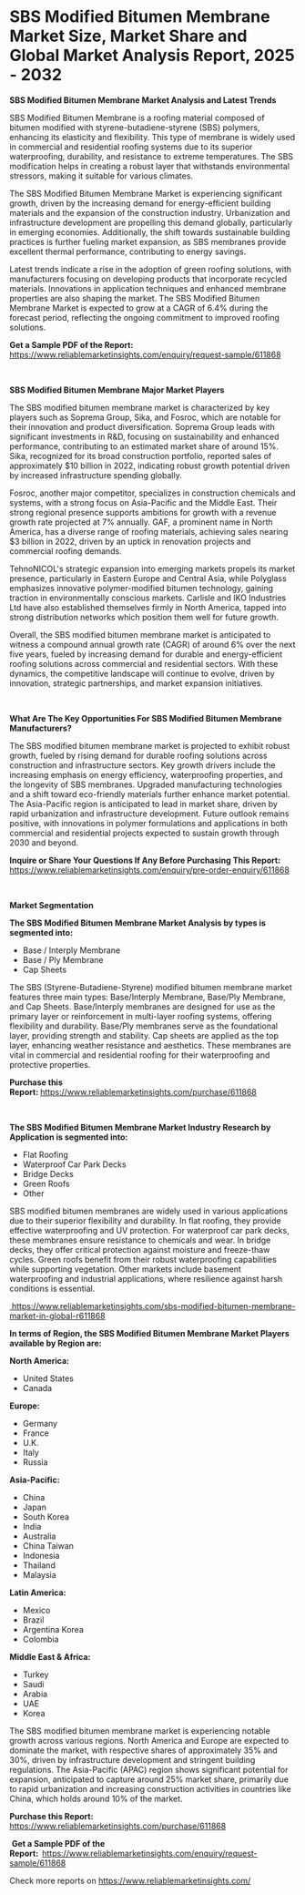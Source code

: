 <p><h1>SBS Modified Bitumen Membrane Market Size, Market Share and Global Market Analysis Report, 2025 - 2032</h1></p><p><strong>SBS Modified Bitumen Membrane Market Analysis and Latest Trends</strong></p>
<p><p>SBS Modified Bitumen Membrane is a roofing material composed of bitumen modified with styrene-butadiene-styrene (SBS) polymers, enhancing its elasticity and flexibility. This type of membrane is widely used in commercial and residential roofing systems due to its superior waterproofing, durability, and resistance to extreme temperatures. The SBS modification helps in creating a robust layer that withstands environmental stressors, making it suitable for various climates.</p><p>The SBS Modified Bitumen Membrane Market is experiencing significant growth, driven by the increasing demand for energy-efficient building materials and the expansion of the construction industry. Urbanization and infrastructure development are propelling this demand globally, particularly in emerging economies. Additionally, the shift towards sustainable building practices is further fueling market expansion, as SBS membranes provide excellent thermal performance, contributing to energy savings.</p><p>Latest trends indicate a rise in the adoption of green roofing solutions, with manufacturers focusing on developing products that incorporate recycled materials. Innovations in application techniques and enhanced membrane properties are also shaping the market. The SBS Modified Bitumen Membrane Market is expected to grow at a CAGR of 6.4% during the forecast period, reflecting the ongoing commitment to improved roofing solutions.</p></p>
<p><strong>Get a Sample PDF of the Report:&nbsp;</strong> <a href="https://www.reliablemarketinsights.com/enquiry/request-sample/611868?utm_campaign=3583&utm_medium=2&utm_source=Github&utm_content=ia&utm_term=23032025&utm_id=sbs-modified-bitumen-membrane">https://www.reliablemarketinsights.com/enquiry/request-sample/611868</a></p>
<p>&nbsp;</p>
<p><strong>SBS Modified Bitumen Membrane Major Market Players</strong></p>
<p><p>The SBS modified bitumen membrane market is characterized by key players such as Soprema Group, Sika, and Fosroc, which are notable for their innovation and product diversification. Soprema Group leads with significant investments in R&D, focusing on sustainability and enhanced performance, contributing to an estimated market share of around 15%. Sika, recognized for its broad construction portfolio, reported sales of approximately $10 billion in 2022, indicating robust growth potential driven by increased infrastructure spending globally.</p><p>Fosroc, another major competitor, specializes in construction chemicals and systems, with a strong focus on Asia-Pacific and the Middle East. Their strong regional presence supports ambitions for growth with a revenue growth rate projected at 7% annually. GAF, a prominent name in North America, has a diverse range of roofing materials, achieving sales nearing $3 billion in 2022, driven by an uptick in renovation projects and commercial roofing demands.</p><p>TehnoNICOL's strategic expansion into emerging markets propels its market presence, particularly in Eastern Europe and Central Asia, while Polyglass emphasizes innovative polymer-modified bitumen technology, gaining traction in environmentally conscious markets. Carlisle and IKO Industries Ltd have also established themselves firmly in North America, tapped into strong distribution networks which position them well for future growth.</p><p>Overall, the SBS modified bitumen membrane market is anticipated to witness a compound annual growth rate (CAGR) of around 6% over the next five years, fueled by increasing demand for durable and energy-efficient roofing solutions across commercial and residential sectors. With these dynamics, the competitive landscape will continue to evolve, driven by innovation, strategic partnerships, and market expansion initiatives.</p></p>
<p>&nbsp;</p>
<p><strong>What Are The Key Opportunities For SBS Modified Bitumen Membrane Manufacturers?</strong></p>
<p><p>The SBS modified bitumen membrane market is projected to exhibit robust growth, fueled by rising demand for durable roofing solutions across construction and infrastructure sectors. Key growth drivers include the increasing emphasis on energy efficiency, waterproofing properties, and the longevity of SBS membranes. Upgraded manufacturing technologies and a shift toward eco-friendly materials further enhance market potential. The Asia-Pacific region is anticipated to lead in market share, driven by rapid urbanization and infrastructure development. Future outlook remains positive, with innovations in polymer formulations and applications in both commercial and residential projects expected to sustain growth through 2030 and beyond.</p></p>
<p><strong>Inquire or Share Your Questions If Any Before Purchasing This Report:</strong> <a href="https://www.reliablemarketinsights.com/enquiry/pre-order-enquiry/611868?utm_campaign=3583&utm_medium=2&utm_source=Github&utm_content=ia&utm_term=23032025&utm_id=sbs-modified-bitumen-membrane">https://www.reliablemarketinsights.com/enquiry/pre-order-enquiry/611868</a></p>
<p>&nbsp;</p>
<p><strong>Market Segmentation</strong></p>
<p><strong>The SBS Modified Bitumen Membrane Market Analysis by types is segmented into:</strong></p>
<p><ul><li>Base / Interply Membrane</li><li>Base / Ply Membrane</li><li>Cap Sheets</li></ul></p>
<p><p>The SBS (Styrene-Butadiene-Styrene) modified bitumen membrane market features three main types: Base/Interply Membrane, Base/Ply Membrane, and Cap Sheets. Base/Interply membranes are designed for use as the primary layer or reinforcement in multi-layer roofing systems, offering flexibility and durability. Base/Ply membranes serve as the foundational layer, providing strength and stability. Cap sheets are applied as the top layer, enhancing weather resistance and aesthetics. These membranes are vital in commercial and residential roofing for their waterproofing and protective properties.</p></p>
<p><strong>Purchase this Report:&nbsp;</strong><a href="https://www.reliablemarketinsights.com/purchase/611868?utm_campaign=3583&utm_medium=2&utm_source=Github&utm_content=ia&utm_term=23032025&utm_id=sbs-modified-bitumen-membrane">https://www.reliablemarketinsights.com/purchase/611868</a></p>
<p>&nbsp;</p>
<p><strong>The SBS Modified Bitumen Membrane Market Industry Research by Application is segmented into:</strong></p>
<p><ul><li>Flat Roofing</li><li>Waterproof Car Park Decks</li><li>Bridge Decks</li><li>Green Roofs</li><li>Other</li></ul></p>
<p><p>SBS modified bitumen membranes are widely used in various applications due to their superior flexibility and durability. In flat roofing, they provide effective waterproofing and UV protection. For waterproof car park decks, these membranes ensure resistance to chemicals and wear. In bridge decks, they offer critical protection against moisture and freeze-thaw cycles. Green roofs benefit from their robust waterproofing capabilities while supporting vegetation. Other markets include basement waterproofing and industrial applications, where resilience against harsh conditions is essential.</p></p>
<p><a href="https://www.reliablemarketinsights.com/sbs-modified-bitumen-membrane-market-in-global-r611868?utm_campaign=3583&utm_medium=2&utm_source=Github&utm_content=ia&utm_term=23032025&utm_id=sbs-modified-bitumen-membrane">&nbsp;https://www.reliablemarketinsights.com/sbs-modified-bitumen-membrane-market-in-global-r611868</a></p>
<p><strong>In terms of Region, the SBS Modified Bitumen Membrane Market Players available by Region are:</strong></p>
<p>
    <p> <strong> North America: </strong>
        <ul>
            <li>United States</li>
            <li>Canada</li>
        </ul>
        </p> 
    <p> <strong> Europe: </strong>
        <ul>
            <li>Germany</li>
            <li>France</li>
            <li>U.K.</li>
            <li>Italy</li>
            <li>Russia</li>
        </ul>
        </p> 
    <p> <strong> Asia-Pacific: </strong>
        <ul>
            <li>China</li>
            <li>Japan</li>
            <li>South Korea</li>
            <li>India</li>
            <li>Australia</li>
            <li>China Taiwan</li>
            <li>Indonesia</li>
            <li>Thailand</li>
            <li>Malaysia</li>
        </ul>
        </p> 
    <p> <strong> Latin America: </strong>
        <ul>
            <li>Mexico</li>
            <li>Brazil</li>
            <li>Argentina Korea</li>
            <li>Colombia</li>
        </ul>
        </p> 
    <p> <strong> Middle East & Africa: </strong>
        <ul>
            <li>Turkey</li>
            <li>Saudi</li>
            <li>Arabia</li>
            <li>UAE</li>
            <li>Korea</li>
        </ul>
    </p>
    </p>
<p><p>The SBS modified bitumen membrane market is experiencing notable growth across various regions. North America and Europe are expected to dominate the market, with respective shares of approximately 35% and 30%, driven by infrastructure development and stringent building regulations. The Asia-Pacific (APAC) region shows significant potential for expansion, anticipated to capture around 25% market share, primarily due to rapid urbanization and increasing construction activities in countries like China, which holds around 10% of the market.</p></p>
<p><strong>Purchase this Report: </strong><a href="https://www.reliablemarketinsights.com/purchase/611868?utm_campaign=3583&utm_medium=2&utm_source=Github&utm_content=ia&utm_term=23032025&utm_id=sbs-modified-bitumen-membrane">https://www.reliablemarketinsights.com/purchase/611868</a></p>
<p>&nbsp;<strong>Get a Sample PDF of the Report:&nbsp;&nbsp;</strong><a href="https://www.reliablemarketinsights.com/enquiry/request-sample/611868?utm_campaign=3583&utm_medium=2&utm_source=Github&utm_content=ia&utm_term=23032025&utm_id=sbs-modified-bitumen-membrane">https://www.reliablemarketinsights.com/enquiry/request-sample/611868</a></p>
<p><strong></strong></p>
<p>Check more reports on <a href="https://www.reliablemarketinsights.com/?utm_campaign=3583&utm_medium=2&utm_source=Github&utm_content=ia&utm_term=23032025&utm_id=sbs-modified-bitumen-membrane">https://www.reliablemarketinsights.com/</a></p>
